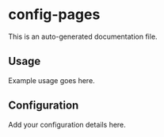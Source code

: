 # config-pages

This is an auto-generated documentation file.

## Usage

Example usage goes here.

## Configuration

Add your configuration details here.